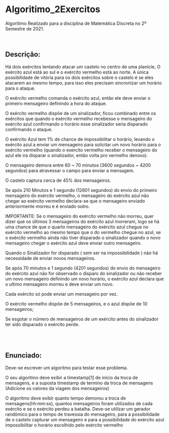 # Algoritimo_2Exercitos

Algoritimo Realizado para a disciplina de Matemática Discreta no 2º Semestre de 2021.

<br>

## Descrição:

Há dois exércitos tentando atacar um castelo no centro de uma planície, O exército azul está ao sul e o exército vermelho está ao norte. A única possibilidade de vitória para os dois exércitos sobre o castelo é se eles atacarem ao mesmo tempo, para isso eles precisam sincronizar um horário para o ataque.

O exército vermelho comanda o exército azul, então ele deve enviar o primeiro mensageiro definindo a hora do ataque.

O exército vermelho dispõe de um sinalizador, ficou combinado entre os exércitos que quando o exército vermelho recebesse o mensageiro do exército azul confirmando o horário esse sinalizador seria disparado confirmando o ataque.

O exército Azul tem 1% de chance de impossibilitar o horário, levando o exército azul a enviar um mensageiro para solicitar um novo horário para o exército vermelho (quando o exercito vermelho receber o mensageiro do azul ele ira disparar o sinalizador, então volta pro vermelho denovo).

O mensageiro demora entre 60 ~ 70 minutos (3600 segundos ~ 4200 segundos) para atravessar o campo para enviar a mensagem.

O castelo captura cerca de 45% dos mensageiros.

Se após 210 Minutos e 1 segundo (12601 segundos) do envio do primeiro mensageiro do exército vermelho, o mensageiro do exército azul não chegar ao exército vermelho declara-se que o mensageiro enviado anteriormente morreu e é enviado outro. 

IMPORTANTE: Se o mensageiro do exército vermelho não morreu, quer dizer que os últimos 3 mensageiros do exército azul morreram, logo se há uma chance de que o quarto mensageiro do exército azul chegue no exército vermelho ao mesmo tempo que o do vermelho chegue no azul, se o exército vermelho ainda não tiver disparado o sinalizador quando o novo mensageiro chegar o exército azul deve enviar outro mensageiro.

Quando o Sinalizador for disparado ( sem ser na impossibilidade ) não há necessidade de enviar novos mensageiros.

Se após 70 minutos e 1 segundo (4201 segundos) do envio do mensageiro do exército azul não for observado o disparo do sinalizador ou não receber um novo mensageiro definindo um novo horário, o exército azul declara que o ultimo mensageiro morreu e deve enviar um novo.

Cada exército só pode enviar um mensageiro por vez.

O exército vermelho dispõe de 5 mensageiros, e o azul dispõe de 10 mensageiros;

Se esgotar o número de mensageiros de um exército antes do sinalizador ter sido disparado o exército perde.

<br>
<br>

## Enunciado:

Deve-se escrever um algoritmo para testar esse problema.

O seu algoritmo deve exibir a timestamp[1] de início da troca de mensagens, e a suposta timestamp de termino da troca de mensagens (Adicione os valores da viagem dos mensageiros)

O algoritmo deve exibir quanto tempo demorou a troca de mensagens(hh:mm:ss), quantos mensageiros foram utilizados de cada exército e se o exército perdeu a batalha.
Deve-se utilizar um gerador randômico para o tempo de travessia do mensageiro, para a possibilidade de o castelo capturar um mensageiro e para a possibilidade do exército azul impossibilitar o horário escolhido pelo exército vermelho
